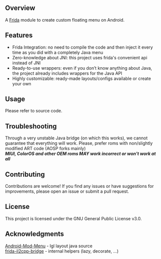 ## Overview
A [Frida](https://frida.re) module to create custom floating menu on Android.

## Features
* Frida Integration: no need to compile the code and then inject it every time as you did with a completely Java menu
* Zero-knowledge about JNI: this project uses frida's convenient api instead of JNI
* Ready-to-use wrappers: even if you don’t know anything about Java, the project already includes wrappers for the Java API
* Highly customizable: ready-made layouts/configs available or create your own

## Usage
Please refer to source code.

## Troubleshooting
Through a very unstable Java bridge (on which this works), we cannot guarantee that everything will work. Please, prefer roms with non/slightly modified ART code (AOSP forks mainly)<br>***MIUI, ColorOS and other OEM roms MAY work incorrect or won't work at all***

## Contributing
Contributions are welcome! If you find any issues or have suggestions for improvements, please open an issue or submit a pull request.

## License
This project is licensed under the GNU General Public License v3.0.

## Acknowledgments
[Android-Mod-Menu](https://github.com/LGLTeam/Android-Mod-Menu/) - lgl layout java source<br>
[frida-il2cpp-bridge](https://github.com/vfsfitvnm/frida-il2cpp-bridge) - internal helpers (lazy, decorate, ...)
